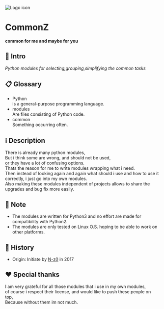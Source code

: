 ![Logo icon](contents/logo/logo.svg "Software-name logo")
# CommonZ
**common for me and maybe for you**


## 🚩 Intro
*Python modules for selecting,grouping,simplifying the common tasks*  


## 📋 Glossary
 - Python  
	is a general-purpose programming language.
 - modules  
	Are files consisting of Python code.
 - common  
	Something occurring often.


## ℹ️ Description
There is already many python modules,  
But i think some are wrong, and should not be used,  
or they have a lot of confusing options.  
Thats the reason for me to write modules wrapping what i need.  
Then instead of looking again and again what should i use and how to use it correctly, i just go into my own modules.  
Also making these modules independent of projects allows to share the upgrades and bug fix more easily.


## 📝 Note
 - The modules are written for Python3 and no effort are made for compatibility with Python2.
 - The modules are only tested on Linux O.S.  hoping to be able to work on other platforms. 


## 📜 History
 - Origin:
	Initiate by [N-z0](mailto:syslog@laposte.net) in 2017


## ❤️ Special thanks
I am very grateful for all those modules that i use in my own modules,  
of course i respect their license, and would like to push these people on top,  
Because without them im not much.  

